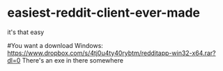 # easiest-reddit-client-ever-made
it's that easy

#You want a download
Windows: https://www.dropbox.com/s/4tj0u4ty40rybtm/redditapp-win32-x64.rar?dl=0
There's an exe in there somewhere
